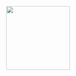 <!-- 
![Top Languages Card](https://github-readme-stats.vercel.app/api/top-langs/?username=wwwshwww&theme=react&langs_count=6&hide=html,jupyter%20notebook,ruby,c)
![Anurag's GitHub stats](https://github-readme-stats.vercel.app/api?username=wwwshwww&theme=react&show_icons=true) -->

<!--
<a href="https://github.com/anuraghazra/github-readme-stats">
  <img align="left" height=150px src="https://github-readme-stats.vercel.app/api?username=wwwshwww&theme=react&show_icons=true" />
</a>
<a href="https://github.com/anuraghazra/github-readme-stats">
  <img align="left" height=150px src="https://github-readme-stats.vercel.app/api/top-langs/?username=wwwshwww&theme=react&layout=compact&langs_count=6&hide=html,jupyter%20notebook,ruby,c" />
</a>
-->

<a href="https://tegaki-animation-generator.herokuapp.com/" alt="tegaki-animation-generator" >
  <img align="left" height=170px src="https://user-images.githubusercontent.com/41321650/165124134-38610e00-cd76-4dcd-8255-e7751f8476d9.png" />
</a>

<!--
[![trophy](https://github-profile-trophy.vercel.app/?username=wwwshwww&theme=onedark&column=7)](https://github.com/ryo-ma/github-profile-trophy)
-->


<!---
wwwshwww/wwwshwww is a ✨ special ✨ repository because its `README.md` (this file) appears on your GitHub profile.
You can click the Preview link to take a look at your changes.
--->
